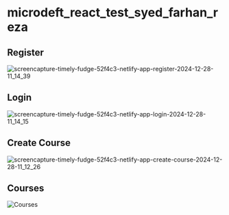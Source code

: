 # microdeft_react_test_syed_farhan_reza

## Register
![screencapture-timely-fudge-52f4c3-netlify-app-register-2024-12-28-11_14_39](https://github.com/user-attachments/assets/5f5a3cd2-06bb-4a93-bcf8-ea5dfba9d114)

## Login
![screencapture-timely-fudge-52f4c3-netlify-app-login-2024-12-28-11_14_15](https://github.com/user-attachments/assets/9d4a417f-3f32-479d-b315-5c5474e59ec7)

## Create Course
![screencapture-timely-fudge-52f4c3-netlify-app-create-course-2024-12-28-11_12_26](https://github.com/user-attachments/assets/a9fab1c4-d6c5-4b6a-8cde-f32f8cc2254d)

## Courses
![Courses](https://github.com/user-attachments/assets/5ad4c989-b376-4670-b5ef-16e2026fc399)




